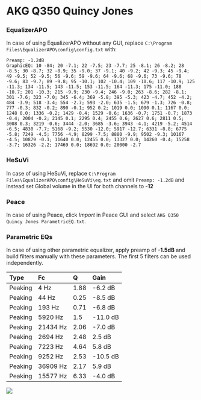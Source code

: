 # AKG Q350 Quincy Jones

### EqualizerAPO
In case of using EqualizerAPO without any GUI, replace `C:\Program Files\EqualizerAPO\config\config.txt`
with:
```
Preamp: -1.2dB
GraphicEQ: 10 -84; 20 -7.1; 22 -7.5; 23 -7.7; 25 -8.1; 26 -8.2; 28 -8.5; 30 -8.7; 32 -8.9; 35 -9.0; 37 -9.1; 40 -9.2; 42 -9.3; 45 -9.4; 49 -9.5; 52 -9.5; 56 -9.6; 59 -9.6; 64 -9.6; 68 -9.6; 73 -9.6; 78 -9.6; 83 -9.7; 89 -9.8; 95 -10.1; 102 -10.4; 109 -10.6; 117 -10.9; 125 -11.3; 134 -11.5; 143 -11.5; 153 -11.5; 164 -11.3; 175 -11.0; 188 -10.7; 201 -10.3; 215 -9.9; 230 -9.4; 246 -9.0; 263 -8.6; 282 -8.1; 301 -7.6; 323 -7.0; 345 -6.4; 369 -5.8; 395 -5.3; 423 -4.7; 452 -4.2; 484 -3.9; 518 -3.4; 554 -2.7; 593 -2.0; 635 -1.5; 679 -1.3; 726 -0.8; 777 -0.3; 832 -0.2; 890 -0.1; 952 0.2; 1019 0.0; 1090 0.1; 1167 0.0; 1248 0.0; 1336 -0.2; 1429 -0.4; 1529 -0.6; 1636 -0.7; 1751 -0.7; 1873 -0.4; 2004 -0.2; 2145 0.1; 2295 0.4; 2455 0.6; 2627 0.6; 2811 0.5; 3008 0.3; 3219 -0.6; 3444 -2.0; 3685 -3.6; 3943 -4.1; 4219 -5.2; 4514 -6.5; 4830 -7.7; 5168 -9.2; 5530 -12.0; 5917 -12.7; 6331 -8.8; 6775 -5.8; 7249 -4.5; 7756 -4.9; 8299 -7.5; 8880 -9.9; 9502 -9.3; 10167 -4.5; 10879 -0.1; 11640 0.0; 12455 0.0; 13327 0.0; 14260 -0.4; 15258 -3.7; 16326 -2.2; 17469 0.0; 18692 0.0; 20000 -2.7
```

### HeSuVi
In case of using HeSuVi, replace `C:\Program Files\EqualizerAPO\config\HeSuVi\eq.txt` and omit `Preamp:
-1.2dB` and instead set Global volume in the UI for both channels to **-12**

### Peace
In case of using Peace, click *Import* in Peace GUI and select `AKG Q350 Quincy Jones ParametricEQ.txt`.

### Parametric EQs
In case of using other parametric equalizer, apply preamp of **-1.5dB** and build filters manually with
these parameters. The first 5 filters can be used independently.

| Type    | Fc       |    Q | Gain     |
|:--------|:---------|:-----|:---------|
| Peaking | 4 Hz     | 1.88 | -6.2 dB  |
| Peaking | 44 Hz    | 0.25 | -8.5 dB  |
| Peaking | 193 Hz   | 0.71 | -6.8 dB  |
| Peaking | 5920 Hz  | 1.5  | -11.0 dB |
| Peaking | 21434 Hz | 2.06 | -7.0 dB  |
| Peaking | 2694 Hz  | 2.48 | 2.5 dB   |
| Peaking | 7223 Hz  | 4.64 | 5.8 dB   |
| Peaking | 9252 Hz  | 2.53 | -10.5 dB |
| Peaking | 36909 Hz | 2.17 | 5.9 dB   |
| Peaking | 15577 Hz | 6.33 | -4.0 dB  |

![](https://raw.githubusercontent.com/jaakkopasanen/AutoEq/master/results/headphonecom/sbaf-serious/AKG%20Q350%20Quincy%20Jones/AKG%20Q350%20Quincy%20Jones.png)